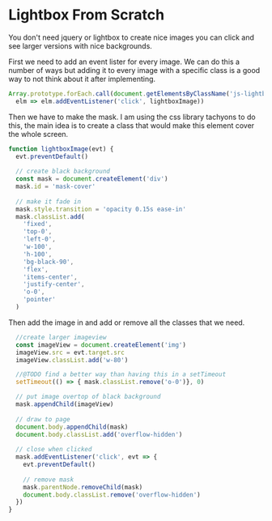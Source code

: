 # Lightbox From Scratch
You don't need jquery or lightbox to create nice images you can click and see larger versions with nice backgrounds.

First we need to add an event lister for every image. We can do this a number of ways but adding it to every image with a specific class is a good way to not think about it after implementing.
```js
Array.prototype.forEach.call(document.getElementsByClassName('js-lightbox'),
  elm => elm.addEventListener('click', lightboxImage))
```
Then we have to make the mask. I am using the css library tachyons to do this, the main idea is to create a class that would make this element cover the whole screen.
``` js
function lightboxImage(evt) {
  evt.preventDefault()
  
  // create black background
  const mask = document.createElement('div')
  mask.id = 'mask-cover'
  
  // make it fade in
  mask.style.transition = 'opacity 0.15s ease-in'
  mask.classList.add(
    'fixed',
    'top-0',
    'left-0',
    'w-100',
    'h-100',
    'bg-black-90',
    'flex',
    'items-center',
    'justify-center',
    'o-0',
    'pointer'
  )
```

Then add the image in and add or remove all the classes that we need.

``` js  
  //create larger imageview
  const imageView = document.createElement('img')
  imageView.src = evt.target.src
  imageView.classList.add('w-80')

  //@TODO find a better way than having this in a setTimeout
  setTimeout(() => { mask.classList.remove('o-0')}, 0)

  // put image overtop of black background
  mask.appendChild(imageView)
  
  // draw to page
  document.body.appendChild(mask)
  document.body.classList.add('overflow-hidden')
  
  // close when clicked
  mask.addEventListener('click', evt => {
    evt.preventDefault()
    
    // remove mask
    mask.parentNode.removeChild(mask)
    document.body.classList.remove('overflow-hidden')
  })
}
```